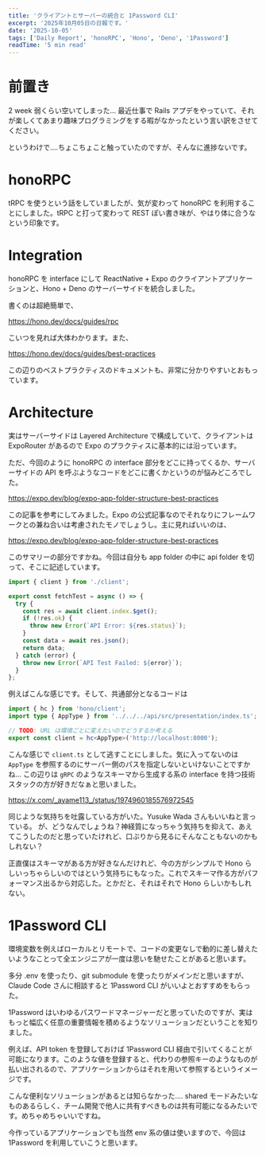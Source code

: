 ```yaml
---
title: 'クライアントとサーバーの統合と 1Password CLI'
excerpt: '2025年10月05日の日報です。'
date: '2025-10-05'
tags: ['Daily Report', 'honoRPC', 'Hono', 'Deno', '1Password']
readTime: '5 min read'
---
```


# 前置き

2 week 弱くらい空いてしまった... 最近仕事で Rails アプデをやっていて、それが楽しくてあまり趣味プログラミングをする暇がなかったという言い訳をさせてください。

というわけで....ちょこちょこと触っていたのですが、そんなに進捗ないです。

# honoRPC

tRPC を使うという話をしていましたが、気が変わって honoRPC を利用することにしました。tRPC と打って変わって REST ぽい書き味が、やはり体に合うなという印象です。

# Integration

honoRPC を interface にして ReactNative + Expo のクライアントアプリケーションと、Hono + Deno のサーバーサイドを統合しました。

書くのは超絶簡単で、

https://hono.dev/docs/guides/rpc

こいつを見れば大体わかります。また、

https://hono.dev/docs/guides/best-practices

この辺りのベストプラクティスのドキュメントも、非常に分かりやすいとおもっています。

# Architecture

実はサーバーサイドは Layered Architecture で構成していて、クライアントは ExpoRouter があるので Expo のプラクティスに基本的には沿っています。

ただ、今回のように honoRPC の interface 部分をどこに持ってくるか、サーバーサイドの API を呼ぶようなコードをどこに書くかというのが悩みどころでした。

https://expo.dev/blog/expo-app-folder-structure-best-practices

この記事を参考にしてみました。Expo の公式記事なのでそれなりにフレームワークとの兼ね合いは考慮されたモノでしょうし。主に見ればいいのは、

https://expo.dev/blog/expo-app-folder-structure-best-practices

このサマリーの部分ですかね。今回は自分も app folder の中に api folder を切って、そこに記述しています。

```typescript
import { client } from './client';

export const fetchTest = async () => {
  try {
    const res = await client.index.$get();
    if (!res.ok) {
      throw new Error(`API Error: ${res.status}`);
    }
    const data = await res.json();
    return data;
  } catch (error) {
    throw new Error(`API Test Failed: ${error}`);
  }
};
```

例えばこんな感じです。そして、共通部分となるコードは

```typescript
import { hc } from 'hono/client';
import type { AppType } from '../../../api/src/presentation/index.ts';

// TODO: URL は環境ごとに変えたいのでどうするか考える
export const client = hc<AppType>('http://localhost:8000');
```

こんな感じで `client.ts` として逃すことにしました。気に入ってないのは `AppType` を参照するのにサーバー側のパスを指定しないといけないことですかね... この辺りは `gRPC` のようなスキーマから生成する系の interface を持つ技術スタックの方が好きだなぁと思いました。

https://x.com/_ayame113_/status/1974960185576972545

同じような気持ちを吐露している方がいた。Yusuke Wada さんもいいねと言っている。
が、どうなんでしょうね？神経質になっちゃう気持ちを抑えて、あえてこうしたのだと思っていたけれど、口ぶりから見るにそんなこともないのかもしれない？

正直僕はスキーマがある方が好きなんだけれど、今の方がシンプルで Hono らしいっちゃらしいのではという気持ちにもなった。これでスキーマ作る方がパフォーマンス出るから対応した。とかだと、それはそれで Hono らしいかもしれない。

# 1Password CLI

環境変数を例えばローカルとリモートで、コードの変更なしで動的に差し替えたいようなことって全エンジニアが一度は思いを馳せたことがあると思います。

多分 .env を使ったり、git submodule を使ったりがメインだと思いますが、Claude Code さんに相談すると 1Password CLI がいいよとおすすめをもらった。

1Password はいわゆるパスワードマネージャーだと思っていたのですが、実はもっと幅広く任意の重要情報を積めるようなソリューションだということを知りました。

例えば、API token を登録しておけば 1Password CLI 経由で引いてくることが可能になります。このような値を登録すると、代わりの参照キーのようなものが払い出されるので、アプリケーションからはそれを用いて参照するというイメージです。

こんな便利なソリューションがあるとは知らなかった.... shared モードみたいなものあるらしく、チーム開発で他人に共有すべきものは共有可能になるみたいです。めちゃめちゃいいですね。

今作っているアプリケーションでも当然 env 系の値は使いますので、今回は 1Password を利用していこうと思います。
